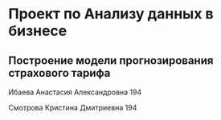 # Проект по Анализу данных в бизнесе 
## Построение модели прогнозирования страхового тарифа

Ибаева Анастасия Александровна 194

Смотрова Кристина Дмитриевна 194
